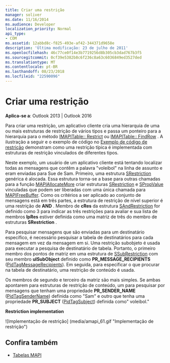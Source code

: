 ```yaml
---
title: Criar uma restrição
manager: soliver
ms.date: 11/16/2014
ms.audience: Developer
localization_priority: Normal
api_type:
- COM
ms.assetid: 12abbd8c-f825-493e-af42-344371d9658e
description: 'Última modificação: 23 de julho de 2011'
ms.openlocfilehash: 46c77ce0f14e3b7719256d8b305cb3dad767b3f5
ms.sourcegitcommit: 0cf39e5382b8c6f236c8a63c6036849ed3527ded
ms.translationtype: MT
ms.contentlocale: pt-BR
ms.lasthandoff: 08/23/2018
ms.locfileid: "22590096"
---
```

# <a name="building-a-restriction"></a>Criar uma restrição

**Aplica-se a**: Outlook 2013 | Outlook 2016 
  
Para criar uma restrição, um aplicativo cliente cria uma hierarquia de uma ou mais estruturas de restrição de vários tipos e passa um ponteiro para a hierarquia para o método [IMAPITable:: Restrict](imapitable-restrict.md) ou [IMAPITable:: FindRow](imapitable-findrow.md) . A ilustração a seguir e o exemplo de código no [Exemplo de código de restrição](sample-restriction-code.md) demonstram como uma restrição típica é implementada com estruturas de restrição vinculados de diferentes tipos. 

Neste exemplo, um usuário de um aplicativo cliente está tentando localizar todas as mensagens que contêm a palavra "voleibol" na linha de assunto e eram enviadas para Sue de Sam. Primeiro, uma estrutura [SRestriction](srestriction.md) genérica é alocada. Essa estrutura torna-se a base para outras chamadas para a função [MAPIAllocateMore](mapiallocatemore.md) criar estruturas [SRestriction](srestriction.md) e [SPropValue](spropvalue.md) vinculadas que podem ser liberadas com uma única chamada para [MAPIFreeBuffer](mapifreebuffer.md). Como os critérios a ser aplicado ao conjunto de mensagens está em três partes, a estrutura de restrição de nível superior é uma restrição de **AND** . Membro de **cRes** da estrutura [SAndRestriction](sandrestriction.md) for definido como 3 para indicar as três restrições para avaliar e sua lista de membros **lpRes** estiver definida como uma matriz de três do membro de estruturas **SRestriction** . 
  
Para pesquisar mensagens que são enviadas para um destinatário específico, é necessário pesquisar a tabela de destinatários para cada mensagem em vez da mensagem em si. Uma restrição subobjeto é usada para executar a pesquisa de destinatário de tabela. Portanto, o primeiro membro dos pontos de matriz em uma estrutura de [SSubRestriction](ssubrestriction.md) com seu membro **ulSubObject** definido como **PR_MESSAGE_RECIPIENTS** ([PidTagMessageRecipients](pidtagmessagerecipients-canonical-property.md)). Em seguida, para especificar o que procurar na tabela de destinatário, uma restrição de conteúdo é usada. 
  
Os membros de segundo e terceiro da matriz são mais simples. Se ambas apontarem para estruturas de restrição de conteúdo, um para pesquisar por mensagens que tenham uma propriedade **PR_SENDER_NAME** ([PidTagSenderName](pidtagsendername-canonical-property.md)) definida como "Sam" e outro que tenha uma propriedade **PR_SUBJECT** ([PidTagSubject](pidtagsubject-canonical-property.md)) definida como" voleibol."
  
**Restriction implementation**
  
![Implementação de restrição] (media/amapi_61.gif "Implementação de restrição")
  
## <a name="see-also"></a>Confira também

- [Tabelas MAPI](mapi-tables.md)

